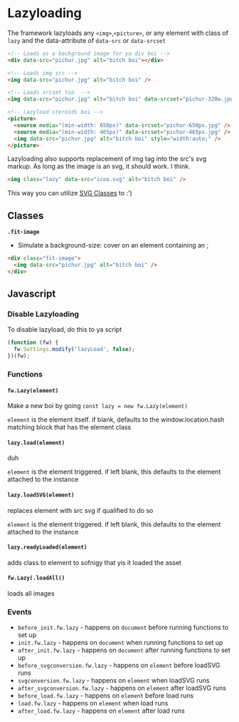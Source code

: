 # Lazyloading

The framework lazyloads any `<img>`,`<picture>`, or any element with class of `lazy` and the data-attribute of `data-src` or `data-srcset`

```html
<!-- Loads as a background image for ya div boi -->
<div data-src="pichur.jpg" alt="bitch boi"></div>

<!-- Loads img src -->
<img data-src="pichur.jpg" alt="bitch boi" />

<!-- Loads srcset too  -->
<img data-src="pichur.jpg" alt="bitch boi" data-srcset="pichur-320w.jpg 320w" />

<!-- Lazyload steroids boi -->
<picture>
  <source media="(min-width: 650px)" data-srcset="pichur-650px.jpg" />
  <source media="(min-width: 465px)" data-srcset="pichur-465px.jpg" />
  <img data-src="pichur.jpg" alt="bitch boi" style="width:auto;" />
</picture>
```

Lazyloading also supports replacement of img tag into the src's svg markup. As long as the image is an svg, it should work. I think.

```html
<img class="lazy" data-src="icoo.svg" alt="bitch boi" />
```

This way you can utilize [SVG Classes](#svg) to :')

## Classes

**`.fit-image`**

- Simulate a background-size: cover on an element containing an <img>;

```html
<div class="fit-image">
  <img data-src="pichur.jpg" alt="bitch boi" />
</div>
```

## Javascript

### Disable Lazyloading

To disable lazyload, do this to ya script

```js
(function (fw) {
  fw.Settings.modify('lazyLoad', false);
})(fw);
```

### Functions

#### **`fw.Lazy(element)`**

Make a new boi by going `const lazy = new fw.Lazy(element)`

`element` is the element itself. if blank, defaults to the window.location.hash matching block that has the element class

#### **`lazy.load(element)`**

duh

`element` is the element triggered. if left blank, this defaults to the element attached to the instance

#### **`lazy.loadSVG(element)`**

replaces element with src svg if qualified to do so

`element` is the element triggered. if left blank, this defaults to the element attached to the instance

#### **`lazy.readyLoaded(element)`**

adds class to element to sofnigy that yis it loaded the asset

#### **`fw.Lazy(.loadAll()`**

loads all images

### Events

- `before_init.fw.lazy` - happens on `document` before running functions to set up
- `init.fw.lazy` - happens on `document` when running functions to set up
- `after_init.fw.lazy` - happens on `document` after running functions to set up
- `before_svgconversion.fw.lazy` - happens on `element` before loadSVG runs
- `svgconversion.fw.lazy` - happens on `element` when loadSVG runs
- `after_svgconversion.fw.lazy` - happens on `element` after loadSVG runs
- `before_load.fw.lazy` - happens on `element` before load runs
- `load.fw.lazy` - happens on `element` when load runs
- `after_load.fw.lazy` - happens on `element` after load runs
